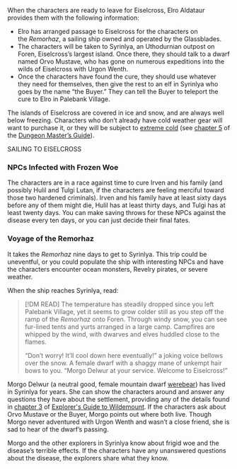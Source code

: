 When the characters are ready to leave for Eiselcross, Elro Aldataur provides them with the following information:

- Elro has arranged passage to Eiselcross for the characters on the _Remorhaz_, a sailing ship owned and operated by the Glassblades.
- The characters will be taken to Syrinlya, an Uthodurnian outpost on Foren, Eiselcross’s largest island. Once there, they should talk to a dwarf named Orvo Mustave, who has gone on numerous expeditions into the wilds of Eiselcross with Urgon Wenth.
- Once the characters have found the cure, they should use whatever they need for themselves, then give the rest to an elf in Syrinlya who goes by the name “the Buyer.” They can tell the Buyer to teleport the cure to Elro in Palebank Village.

The islands of Eiselcross are covered in ice and snow, and are always well below freezing. Characters who don’t already have cold weather gear will want to purchase it, or they will be subject to [extreme cold](https://www.dndbeyond.com/sources/dmg/adventure-environments#ExtremeCold) (see [chapter 5](https://www.dndbeyond.com/sources/dmg/adventure-environments#Weather) of the [Dungeon Master’s Guide](https://www.dndbeyond.com/sources/dmg)).

SAILING TO EISELCROSS

### [](https://www.dndbeyond.com/sources/wa/frozen-sick#NPCsInfectedwithFrozenWoe)NPCs Infected with Frozen Woe

The characters are in a race against time to cure Irven and his family (and possibly Hulil and Tulgi Lutan, if the characters are feeling merciful toward those two hardened criminals). Irven and his family have at least sixty days before any of them might die, Hulil has at least thirty days, and Tulgi has at least twenty days. You can make saving throws for these NPCs against the disease every ten days, or you can just decide their final fates.

### [](https://www.dndbeyond.com/sources/wa/frozen-sick#VoyageoftheRemorhaz)Voyage of the Remorhaz

It takes the _Remorhaz_ nine days to get to Syrinlya. This trip could be uneventful, or you could populate the ship with interesting NPCs and have the characters encounter ocean monsters, Revelry pirates, or severe weather.

When the ship reaches Syrinlya, read:

> [!DM READ]
> The temperature has steadily dropped since you left Palebank Village, yet it seems to grow colder still as you step off the ramp of the _Remorhaz_ onto Foren. Through windy snow, you can see fur-lined tents and yurts arranged in a large camp. Campfires are whipped by the wind, with dwarves and elves huddled close to the flames.
> 
> “Don’t worry! It’ll cool down here eventually!” a joking voice bellows over the snow. A female dwarf with a shaggy mane of unkempt hair bows to you. “Morgo Delwur at your service. Welcome to Eiselcross!”

Morgo Delwur (a neutral good, female mountain dwarf [werebear](https://www.dndbeyond.com/monsters/17053-werebear)) has lived in Syrinlya for years. She can show the characters around and answer any questions they have about the settlement, providing any of the details found in [chapter 3](https://www.dndbeyond.com/sources/egtw/wildemount-gazetteer-eiselcross#Syrinlya) of [Explorer's Guide to Wildemount](https://www.dndbeyond.com/sources/egtw). If the characters ask about Orvo Mustave or the Buyer, Morgo points out where both live. Though Morgo never adventured with Urgon Wenth and wasn’t a close friend, she is sad to hear of the dwarf’s passing.

Morgo and the other explorers in Syrinlya know about frigid woe and the disease’s terrible effects. If the characters have any unanswered questions about the disease, the explorers share what they know.